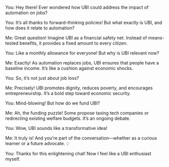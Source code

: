 You: Hey there! Ever wondered how UBI could address the impact of automation on jobs?

You: It’s all thanks to forward-thinking policies! But what exactly is UBI, and how does it relate to automation?

Me: Great question! Imagine UBI as a financial safety net. Instead of means-tested benefits, it provides a fixed amount to every citizen.

You: Like a monthly allowance for everyone! But why is UBI relevant now?

Me: Exactly! As automation replaces jobs, UBI ensures that people have a baseline income. It’s like a cushion against economic shocks.

You: So, it’s not just about job loss?

Me: Precisely! UBI promotes dignity, reduces poverty, and encourages entrepreneurship. It’s a bold step toward economic security.

You: Mind-blowing! But how do we fund UBI?

Me: Ah, the funding puzzle! Some propose taxing tech companies or redirecting existing welfare budgets. It’s an ongoing debate.

You: Wow, UBI sounds like a transformative idea!

Me: It truly is! And you’re part of the conversation—whether as a curious learner or a future advocate. 💡

You: Thanks for this enlightening chat! Now I feel like a UBI enthusiast myself.
